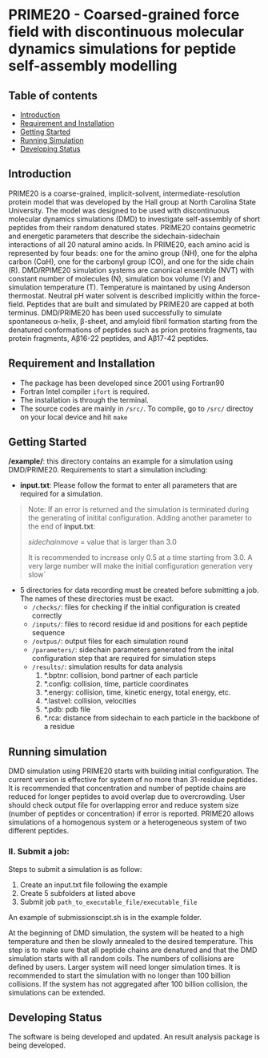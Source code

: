 # PRIME20 - Coarsed-grained force field with discontinuous molecular dynamics simulations for peptide self-assembly modelling 
## Table of contents
* [Introduction](#introduction)
* [Requirement and Installation](#requirement-and-installation)
* [Getting Started](#getting-started)
* [Running Simulation](#running-simulation)
* [Developing Status](#developing-status)
## Introduction
PRIME20 is a coarse-grained, implicit-solvent, intermediate-resolution protein model that was developed by the Hall group at North Carolina State University. The model was designed to be used with discontinuous molecular dynamics simulations (DMD) to investigate self-assembly of short peptides from their random denatured states. PRIME20 contains geometric and energetic parameters that describe the sidechain-sidechain interactions of all 20 natural amino acids. In PRIME20, each amino acid is represented by four beads: one for the amino group (NH), one for the alpha carbon (CαH), one for the carbonyl group (CO), and one for the side chain (R). DMD/RPIME20 simulation systems are canonical ensemble (NVT) with constant number of molecules (N), simulation box volume (V) and simulation temperature (T). Temperature is maintaned by using Anderson thermostat. Neutral pH water solvent is described implicitly within the force-field. Peptides that are built and simulated by PRIME20 are capped at both terminus. DMD/PRIME20 has been used successfully to simulate spontaneous α-helix, β-sheet, and amyloid fibril formation starting from the denatured conformations of peptides such as prion proteins fragments, tau protein fragments, Aβ16-22 peptides, and  Aβ17-42 peptides.

## Requirement and Installation
- The package has been developed since 2001 using Fortran90
- Fortran Intel compiler `ifort` is required.
- The installation is through the terminal.
- The source codes are mainly in `/src/`. To compile, go to `/src/` directoy on your local device and hit `make` 

## Getting Started
**/example/**: this directory contains an example for a simulation using DMD/PRIME20.
Requirements to start a simulation including:
- **input.txt**: Please follow the format to enter all parameters that are required for a simulation. 

>Note: If an error is returned and the simulation is terminated during the generating of initital configuration. Adding another parameter to the end of **input.txt**: 
>
>	*sidechainmove* = value that is larger than 3.0
>	
>It is recommended to increase only 0.5 at a time starting from 3.0. A very large number will make the initial configuration generation very slow`
- 5 directories for data recording must be created before submitting a job. The names of these directories must be exact.
	- `/checks/`: files for checking if the initial configuration is created correctly
	- `/inputs/`: files to record residue id and positions for each peptide sequence  
	- `/outpus/`: output files for each simulation round
	- `/parameters/`: sidechain parameters generated from the inital configuration step that are required for simulation steps
	- `/results/`:  simulation results for data analysis
		1. *.bptnr: collision, bond partner of each particle
		2. *.config: collision, time, particle coordinates
		3. *.energy: collision, time, kinetic energy, total energy, etc.
		4. *.lastvel: collision, velocities 
		5. *.pdb: pdb file
		6. *.rca: distance from sidechain to each particle in the backbone of a residue

## Running simulation
DMD simulation using PRIME20 starts with building initial configuration. The current version is effective for system of no more than 31-residue peptides. It is recommended that concentration and number of peptide chains are reduced for longer peptides to avoid overlap due to overcrowding. User should check output file for overlapping error and reduce system size (number of peptides or concentration) if error is reported. PRIME20 allows simulations of a homogenous system or a heterogeneous system of two different peptides.

### II. Submit a job:
Steps to submit a simulation is as follow:
1. Create an input.txt file following the example
2. Create 5 subfolders at listed above
3. Submit job `path_to_executable_file/executable_file`

An example of submissionscipt.sh is in the example folder.

At the beginning of DMD simulation, the system will be heated to a high temperature and then be slowly annealed to the desired temperature. This step is to make sure that all peptide chains are denatured and that the DMD simulation starts with all random coils. The numbers of collisions are defined by users. Larger system will need longer simulation times. It is recommended to start the simulation with no longer than 100 billion collisions. If the system has not aggregated after 100 billion collision, the simulations can be extended.

## Developing Status
The software is being developed and updated. An result analysis package is being developed. 
